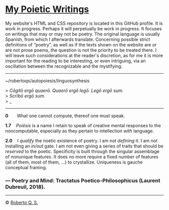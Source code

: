 # [My Poietic Writings](robertoqsx.github.io)
 
My website's HTML and CSS repository is located in this GitHub profile. It is work in progress. Perhaps it will perpetually be work in progress. It focuses on writings that may or may not be poetry. The original language is usually Spanish, from which I afterwards translate. Concerning possible strict definitions of “poetry”, as well as if the texts shown on the website are or are not prose poems, the question is not the priority to be treated there. I will leave such considerations at the reader's discretion, as for me it is more important for the reading to be interesting, or even intriguing, via an oscillation between the recognizable and the mystifying.

***

~/robertoqs/autopoiesis/linguosynthesis

&gt; *Cōgitō ergō quaerō. Quaerō ergō legō. Legō ergō sum.*<br>
&gt; *Scrībō ergō sum.*<br>
&gt; _

***

**0**&nbsp;&nbsp;&nbsp;&nbsp;&nbsp;&nbsp;&nbsp;What one cannot compute, thereof one must speak.

**1.7**&nbsp;&nbsp;&nbsp;&nbsp;*Poiēsis* is a name I retain to speak of creative mental responses to
the noncomputable, especially as they pertain to intellection *with*
language.

**2.0**&nbsp;&nbsp;&nbsp;&nbsp;I *qualify* the noetic existence of poetry. I am not *defining* it. I am
not installing an *in/out* gate. I am not even giving a series of traits
that should be *reserved* to the poetic. Specificity is built through the singular assemblage of nonunique features. It does no more
require a fixed number of features (all of them, most of them, ...)
to crystallize. Uniqueness is gauche conceptual framing.

### — Poetry and Mind: Tractatus Poetico-Philosophicus (Laurent Dubreuil, 2018).

***

&#169; [Roberto Q. S.](https://writing.exchange/@robertoqs)
